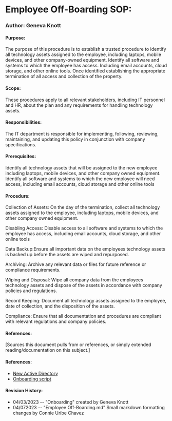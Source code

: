 # Employee Off-Boarding SOP:
### Author: Geneva Knott 
#### Purpose:
The purpose of this procedure is to establish a trusted procedure to identify all technology assets assigned to the employee, including laptops, mobile devices, and other company-owned equipment. Identify all software and systems to which the employee has access. Including email accounts, cloud storage, and other online tools. Once identified establishing the appropriate termination of all access and collection of the property. 
#### Scope:
These procedures apply to all relevant stakeholders, including IT personnel and HR, about the plan and any requirements for handling technology assets. 
#### Responsibilities:
The IT department is  responsible for implementing, following, reviewing, maintaining, and updating this policy in conjunction with company specifications. 
#### Prerequisites:
Identify all technology assets that will be assigned to the new employee including laptops, mobile devices, and other company owned equipment. Identify all software and systems to which the new employee will need access, including email accounts, cloud storage and other online tools

#### Procedure:
Collection of Assets: On the day of the termination, collect all technology assets assigned to the employee, including laptops, mobile devices, and other company owned equipment. 

Disabling Access: Disable access to all software and systems to which the employee has access, including email accounts, cloud storage, and other online tools

Data Backup:Ensure all important data on the employees technology assets is backed up before the assets are wiped and repurposed.

Archiving: Archive any relevant data or files for future reference or compliance requirements.

Wiping and Disposal: Wipe all company data from the employees technology assets and dispose of the assets in accordance with company policies and regulations. 

Record Keeping: Document all technology assets assigned to the employee, date of collection, and the disposition of the assets. 

Compliance: Ensure that all documentation and procedures are compliant with relevant regulations and company policies. 
#### References:
[Sources this document pulls from or references, or simply extended reading/documentation on this subject.]

#### References:

- [New Active Directory](https://blog.netwrix.com/2018/06/07/how-to-create-new-active-directory-users-with-powershell/)
- [Onboarding script](https://adamtheautomator.com/powershell-onboarding-script/)


#### Revision History:
- 04/03/2023 -- "Onboarding" created by Geneva Knott
- 04/072023 -- "Employee Off-Boarding.md" Small markdown formatting changes by Connie Uribe Chavez

